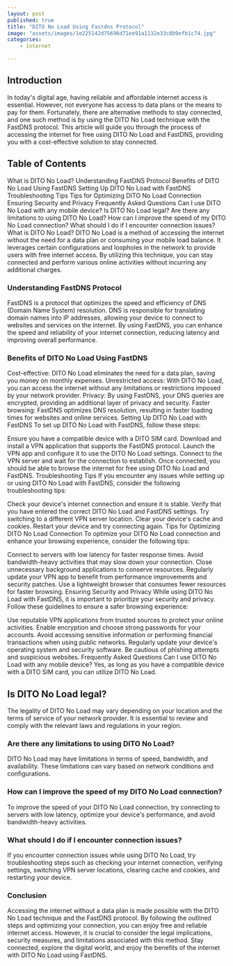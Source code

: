 ```yaml
---
layout: post
published: true
title: "DITO No Load Using Fastdns Protocol"
image: "assets/images/1e225142d75696d71ee91a1132e33c8b9efb1c74.jpg"
categories:
    - internet

---
```


## Introduction
In today's digital age, having reliable and affordable internet access is essential. However, not everyone has access to data plans or the means to pay for them. Fortunately, there are alternative methods to stay connected, and one such method is by using the DITO No Load technique with the FastDNS protocol. This article will guide you through the process of accessing the internet for free using DITO No Load and FastDNS, providing you with a cost-effective solution to stay connected.

## Table of Contents
What is DITO No Load?
Understanding FastDNS Protocol
Benefits of DITO No Load Using FastDNS
Setting Up DITO No Load with FastDNS
Troubleshooting Tips
Tips for Optimizing DITO No Load Connection
Ensuring Security and Privacy
Frequently Asked Questions
Can I use DITO No Load with any mobile device?
Is DITO No Load legal?
Are there any limitations to using DITO No Load?
How can I improve the speed of my DITO No Load connection?
What should I do if I encounter connection issues?
What is DITO No Load?
DITO No Load is a method of accessing the internet without the need for a data plan or consuming your mobile load balance. It leverages certain configurations and loopholes in the network to provide users with free internet access. By utilizing this technique, you can stay connected and perform various online activities without incurring any additional charges.

### Understanding FastDNS Protocol
FastDNS is a protocol that optimizes the speed and efficiency of DNS (Domain Name System) resolution. DNS is responsible for translating domain names into IP addresses, allowing your device to connect to websites and services on the internet. By using FastDNS, you can enhance the speed and reliability of your internet connection, reducing latency and improving overall performance.

### Benefits of DITO No Load Using FastDNS
Cost-effective: DITO No Load eliminates the need for a data plan, saving you money on monthly expenses.
Unrestricted access: With DITO No Load, you can access the internet without any limitations or restrictions imposed by your network provider.
Privacy: By using FastDNS, your DNS queries are encrypted, providing an additional layer of privacy and security.
Faster browsing: FastDNS optimizes DNS resolution, resulting in faster loading times for websites and online services.
Setting Up DITO No Load with FastDNS
To set up DITO No Load with FastDNS, follow these steps:

Ensure you have a compatible device with a DITO SIM card.
Download and install a VPN application that supports the FastDNS protocol.
Launch the VPN app and configure it to use the DITO No Load settings.
Connect to the VPN server and wait for the connection to establish.
Once connected, you should be able to browse the internet for free using DITO No Load and FastDNS.
Troubleshooting Tips
If you encounter any issues while setting up or using DITO No Load with FastDNS, consider the following troubleshooting tips:

Check your device's internet connection and ensure it is stable.
Verify that you have entered the correct DITO No Load and FastDNS settings.
Try switching to a different VPN server location.
Clear your device's cache and cookies.
Restart your device and try connecting again.
Tips for Optimizing DITO No Load Connection
To optimize your DITO No Load connection and enhance your browsing experience, consider the following tips:

Connect to servers with low latency for faster response times.
Avoid bandwidth-heavy activities that may slow down your connection.
Close unnecessary background applications to conserve resources.
Regularly update your VPN app to benefit from performance improvements and security patches.
Use a lightweight browser that consumes fewer resources for faster browsing.
Ensuring Security and Privacy
While using DITO No Load with FastDNS, it is important to prioritize your security and privacy. Follow these guidelines to ensure a safer browsing experience:

Use reputable VPN applications from trusted sources to protect your online activities.
Enable encryption and choose strong passwords for your accounts.
Avoid accessing sensitive information or performing financial transactions when using public networks.
Regularly update your device's operating system and security software.
Be cautious of phishing attempts and suspicious websites.
Frequently Asked Questions
Can I use DITO No Load with any mobile device?
Yes, as long as you have a compatible device with a DITO SIM card, you can utilize DITO No Load.

## Is DITO No Load legal?
The legality of DITO No Load may vary depending on your location and the terms of service of your network provider. It is essential to review and comply with the relevant laws and regulations in your region.

### Are there any limitations to using DITO No Load?
DITO No Load may have limitations in terms of speed, bandwidth, and availability. These limitations can vary based on network conditions and configurations.

### How can I improve the speed of my DITO No Load connection?
To improve the speed of your DITO No Load connection, try connecting to servers with low latency, optimize your device's performance, and avoid bandwidth-heavy activities.

### What should I do if I encounter connection issues?
If you encounter connection issues while using DITO No Load, try troubleshooting steps such as checking your internet connection, verifying settings, switching VPN server locations, clearing cache and cookies, and restarting your device.

### Conclusion
Accessing the internet without a data plan is made possible with the DITO No Load technique and the FastDNS protocol. By following the outlined steps and optimizing your connection, you can enjoy free and reliable internet access. However, it is crucial to consider the legal implications, security measures, and limitations associated with this method. Stay connected, explore the digital world, and enjoy the benefits of the internet with DITO No Load using FastDNS.
